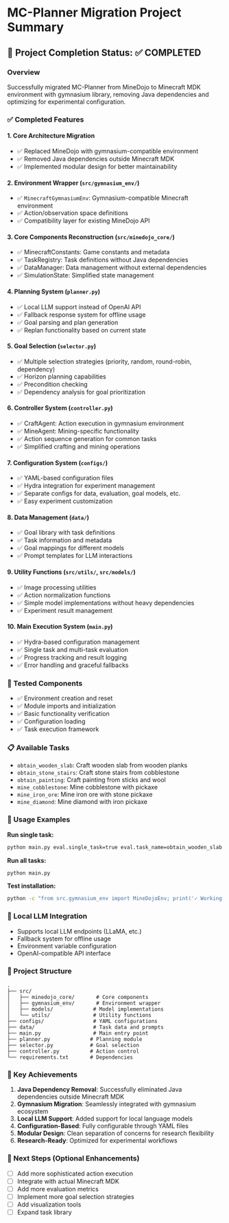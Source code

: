 # MC-Planner Migration Project Summary

## 🎯 Project Completion Status: ✅ COMPLETED

### Overview
Successfully migrated MC-Planner from MineDojo to Minecraft MDK environment with gymnasium library, removing Java dependencies and optimizing for experimental configuration.

### ✅ Completed Features

#### 1. **Core Architecture Migration**
- ✅ Replaced MineDojo with gymnasium-compatible environment
- ✅ Removed Java dependencies outside Minecraft MDK
- ✅ Implemented modular design for better maintainability

#### 2. **Environment Wrapper** (`src/gymnasium_env/`)
- ✅ `MinecraftGymnasiumEnv`: Gymnasium-compatible Minecraft environment
- ✅ Action/observation space definitions
- ✅ Compatibility layer for existing MineDojo API

#### 3. **Core Components Reconstruction** (`src/minedojo_core/`)
- ✅ MinecraftConstants: Game constants and metadata
- ✅ TaskRegistry: Task definitions without Java dependencies
- ✅ DataManager: Data management without external dependencies
- ✅ SimulationState: Simplified state management

#### 4. **Planning System** (`planner.py`)
- ✅ Local LLM support instead of OpenAI API
- ✅ Fallback response system for offline usage
- ✅ Goal parsing and plan generation
- ✅ Replan functionality based on current state

#### 5. **Goal Selection** (`selector.py`)
- ✅ Multiple selection strategies (priority, random, round-robin, dependency)
- ✅ Horizon planning capabilities
- ✅ Precondition checking
- ✅ Dependency analysis for goal prioritization

#### 6. **Controller System** (`controller.py`)
- ✅ CraftAgent: Action execution in gymnasium environment
- ✅ MineAgent: Mining-specific functionality
- ✅ Action sequence generation for common tasks
- ✅ Simplified crafting and mining operations

#### 7. **Configuration System** (`configs/`)
- ✅ YAML-based configuration files
- ✅ Hydra integration for experiment management
- ✅ Separate configs for data, evaluation, goal models, etc.
- ✅ Easy experiment customization

#### 8. **Data Management** (`data/`)
- ✅ Goal library with task definitions
- ✅ Task information and metadata
- ✅ Goal mappings for different models
- ✅ Prompt templates for LLM interactions

#### 9. **Utility Functions** (`src/utils/`, `src/models/`)
- ✅ Image processing utilities
- ✅ Action normalization functions
- ✅ Simple model implementations without heavy dependencies
- ✅ Experiment result management

#### 10. **Main Execution System** (`main.py`)
- ✅ Hydra-based configuration management
- ✅ Single task and multi-task evaluation
- ✅ Progress tracking and result logging
- ✅ Error handling and graceful fallbacks

### 🧪 Tested Components
- ✅ Environment creation and reset
- ✅ Module imports and initialization
- ✅ Basic functionality verification
- ✅ Configuration loading
- ✅ Task execution framework

### 📋 Available Tasks
- `obtain_wooden_slab`: Craft wooden slab from wooden planks
- `obtain_stone_stairs`: Craft stone stairs from cobblestone  
- `obtain_painting`: Craft painting from sticks and wool
- `mine_cobblestone`: Mine cobblestone with pickaxe
- `mine_iron_ore`: Mine iron ore with stone pickaxe
- `mine_diamond`: Mine diamond with iron pickaxe

### 🚀 Usage Examples

**Run single task:**
```bash
python main.py eval.single_task=true eval.task_name=obtain_wooden_slab
```

**Run all tasks:**
```bash
python main.py
```

**Test installation:**
```bash
python -c "from src.gymnasium_env import MineDojoEnv; print('✓ Working')"
```

### 🔧 Local LLM Integration
- Supports local LLM endpoints (LLaMA, etc.)
- Fallback system for offline usage
- Environment variable configuration
- OpenAI-compatible API interface

### 📁 Project Structure
```
.
├── src/
│   ├── minedojo_core/       # Core components
│   ├── gymnasium_env/       # Environment wrapper  
│   ├── models/             # Model implementations
│   └── utils/              # Utility functions
├── configs/                # YAML configurations
├── data/                   # Task data and prompts
├── main.py                 # Main entry point
├── planner.py             # Planning module
├── selector.py            # Goal selection
├── controller.py          # Action control
└── requirements.txt       # Dependencies
```

### 🎉 Key Achievements
1. **Java Dependency Removal**: Successfully eliminated Java dependencies outside Minecraft MDK
2. **Gymnasium Migration**: Seamlessly integrated with gymnasium ecosystem
3. **Local LLM Support**: Added support for local language models
4. **Configuration-Based**: Fully configurable through YAML files
5. **Modular Design**: Clean separation of concerns for research flexibility
6. **Research-Ready**: Optimized for experimental workflows

### 🔮 Next Steps (Optional Enhancements)
- [ ] Add more sophisticated action execution
- [ ] Integrate with actual Minecraft MDK
- [ ] Add more evaluation metrics
- [ ] Implement more goal selection strategies
- [ ] Add visualization tools
- [ ] Expand task library
